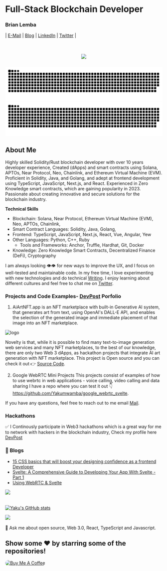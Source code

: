 


<p align="center" s>
<h1>Full-Stack Blockchain Developer</h1>
</p>

 ### Brian Lemba

| [E-Mail](brianlemba2@gmail.com) | [Blog](https://dev.to/yaku) | [LinkedIn](https://linkedin.com/in/brianlemba) | [Twitter](https://twitter.com/codewithYaku) |

<h1 align="center">
  <a href="#">
    <img src="https://readme-typing-svg.herokuapp.com/?lines=Hey+😀;nice+to+meet+you+🎉;&center=true&size=30">
  </a>
</h1>




![github contribution grid snake animation](https://raw.githubusercontent.com/platane/platane/output/github-contribution-grid-snake-dark.svg#gh-dark-mode-only)![github contribution grid snake animation](https://raw.githubusercontent.com/platane/platane/output/github-contribution-grid-snake.svg#gh-light-mode-only)

## About Me

Highly skilled Solidity/Rust blockchain developer with over 10 years developer experience, Created (dApps) and smart contracts using Solana, APTOs, Near Protocol, Neo, Chainlink, and Ethereum Virtual Machine (EVM). Proficient in Solidity, Java, and Golang, and adept at frontend development using TypeScript, JavaScript, Next.js, and React. Experienced in Zero Knowledge smart contracts, which are gaining popularity in 2023. Passionate about creating innovative and secure solutions for the blockchain industry.

**Technical Skills**

- Blockchain: Solana, Near Protocol, Ethereum Virtual Machine (EVM), Neo, APTOs, Chainlink,  
- Smart Contract Languages: Solidity, Java, Golang,
- Frontend: TypeScript, JavaScript, Next.js, React, Vue, Angular,  Yew
- Other Languages: Python, C++, Ruby
    - Tools and Frameworks: Anchor, Truffle, Hardhat, Git, Docker
- Knowledge: Zero Knowledge Smart Contracts, Decentralized Finance (DeFi), Cryptography

I am always looking 👁️👁️ for new ways to improve the UX, and I focus on well-tested and maintainable code. 
In my free time, I love experimenting with new technologies and  do technical [Writing](https://dev.to/yaku). I enjoy learning about   different cultures and feel free to chat me on [Twitter](https://twitter.com/CodewithYaku). 


### Projects and Code Examples- [DevPost](https://devpost.com/Yakumwamba) Porfolio

1.   AiArtNFT.app is an NFT marketplace with built-in Generative AI system, that generates art from text, using OpenAI's DALL-E API, and enables the      					selection of the generated image and immediate placement of that image into an NFT marketplace.

![logo](https://user-images.githubusercontent.com/72974932/213672932-9773b21e-d028-42a4-bd11-3fc0a61d1df6.png)

  Novelty is that, while it is possible to find many text-to-image generation web services and many NFT marketplaces, to the best of our knowledge, 	there   are only two Web 3 dApps, as hackathon projects that integrate AI art generation with NFT marketplace. This project is Open source and you 	can check it   out 👉 [Source Code](https://github.com/Yakumwamba/xrp-generative-art/).


2. Google WebRTC Mini Projects
    This projects consist of examples of how to use webrtc in web applications - voice calling, video calling and data sharing
    I have a repo where you can test it out 👇
    https://github.com/Yakumwamba/google_webrtc_svelte. 
   
   
  If you have any questions, feel free to reach out to me email  [Mail](https://brianlemba@gmail.com). 


### Hackathons 
✅ I Continously participate in Web3 hackathons which is a great way for me to network with hackers in the blockchain industry, Check my profile here [DevPost](https://devpost.com/Yakumwamba) 
 
### 📕 Blogs

<!-- BLOG-POST-LIST:START -->
  - [15 CSS basics that will boost your designing confidence as a frontend Developer](https://dev.to/yaku/15-css-that-will-boost-your-designing-confidence-as-frontend-developer-1j55)
  - [Svelte: A Comprehensive Guide to Developing Your App With Svelte - Part 1](https://dev.to/yaku/svelte-a-comprehensive-guide-to-developing-your-app-with-svelte-part-1-3iob)
  - [Using WebRTC & Svelte](https://dev.to/yaku/using-webrtc-and-svelte-3pn)
<!-- BLOG-POST-LIST:END -->
 <img src="https://activity-graph.herokuapp.com/graph?username=yakumwamba&theme=dracula&bg_color=00000000&color=22c55e&line=4c8ed9&point=00000000&area=true&hide_border=true"><br><br>

[![Yaku's GitHub stats](https://github-readme-stats.vercel.app/api?theme=radical&username=yakumwamba&count_private=true&show_icons=true&hide_title=true&include_all_commits=true)](https://github.com/anuraghazra/github-readme-stats)
 
 <img src="https://emojis.slackmojis.com/emojis/images/1593555389/9579/blob_excited.gif?1593555389" width="30"/>


💬 Ask me about open source, Web 3.0, React, TypeScript and Javascript.
## Show some ❤️ by starring some of the repositories!



<a href="https://www.buymeacoffee.com/yakumwamba" target="_blank"> 
    <img src="https://cdn.buymeacoffee.com/buttons/v2/default-red.png" alt="Buy Me A Coffee" style="height: 38px;width: 200px; border-radius: 200px;" >
    </a>




